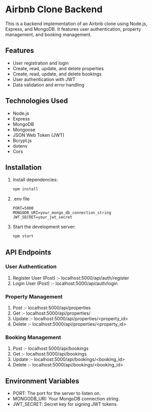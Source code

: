 # Airbnb Clone Backend

This is a backend implementation of an Airbnb clone using Node.js, Express, and MongoDB. It features user authentication, property management, and booking management.

## Features

- User registration and login
- Create, read, update, and delete properties
- Create, read, update, and delete bookings
- User authentication with JWT
- Data validation and error handling

## Technologies Used

- Node.js
- Express
- MongoDB
- Mongoose
- JSON Web Token (JWT)
- Bcrypt.js
- dotenv
- Cors

## Installation


1. Install dependencies:

    ```bash
    npm install

2. .env file

     ```
    PORT=5000
    MONGODB_URI=your_mongo_db_connection_string
    JWT_SECRET=your_jwt_secret
    ```

3. Start the development server:

   ```bash
   npm start
   ```

## API Endpoints

### User Authentication
1. Register User (Post) :- localhost:5000/api/auth/register
2. Login User (Post) :- localhost:5000/api/auth/login

### Property Management
1. Post :- localhost:5000/api/properties
2. Get :- localhost:5000/api/properties/
3. Update :- localhost:5000/api/properties/<property_id>
4. Delete :- localhost:5000/api/properties/<property_id>

### Booking Management
1. Post :- localhost:5000/api/bookings
2. Get :- localhost:5000/api/bookings
3. Update :- localhost:5000/api/bookings/<booking_id>
4. Delete :- localhost:5000/api/bookings/<booking_id>

## Environment Variables
- PORT: The port for the server to listen on.
- MONGODB_URI: Your MongoDB connection string.
- JWT_SECRET: Secret key for signing JWT tokens.

